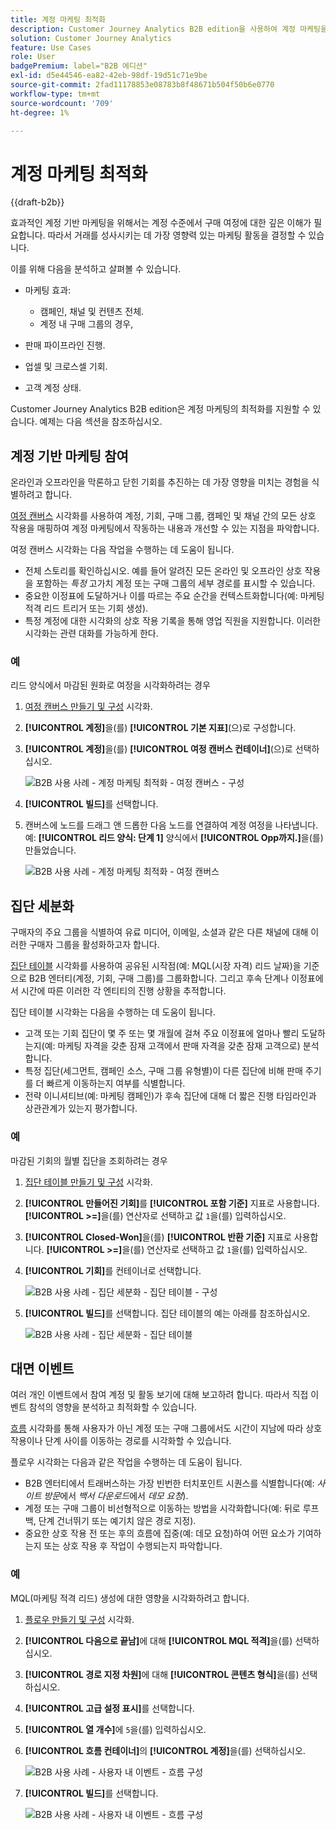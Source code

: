 ```yaml
---
title: 계정 마케팅 최적화
description: Customer Journey Analytics B2B edition을 사용하여 계정 마케팅을 최적화하는 방법에 대해 알아봅니다.
solution: Customer Journey Analytics
feature: Use Cases
role: User
badgePremium: label="B2B 에디션"
exl-id: d5e44546-ea82-42eb-98df-19d51c71e9be
source-git-commit: 2fad11178853e08783b8f48671b504f50b6e0770
workflow-type: tm+mt
source-wordcount: '709'
ht-degree: 1%

---
```


# 계정 마케팅 최적화

{{draft-b2b}}

효과적인 계정 기반 마케팅을 위해서는 계정 수준에서 구매 여정에 대한 깊은 이해가 필요합니다. 따라서 거래를 성사시키는 데 가장 영향력 있는 마케팅 활동을 결정할 수 있습니다.

이를 위해 다음을 분석하고 살펴볼 수 있습니다.

* 마케팅 효과:

   * 캠페인, 채널 및 컨텐츠 전체.
   * 계정 내 구매 그룹의 경우,

* 판매 파이프라인 진행.
* 업셀 및 크로스셀 기회.
* 고객 계정 상태.


Customer Journey Analytics B2B edition은 계정 마케팅의 최적화를 지원할 수 있습니다. 예제는 다음 섹션을 참조하십시오.


## 계정 기반 마케팅 참여

온라인과 오프라인을 막론하고 닫힌 기회를 추진하는 데 가장 영향을 미치는 경험을 식별하려고 합니다.

[여정 캔버스](/help/analysis-workspace/visualizations/journey-canvas/journey-canvas.md) 시각화를 사용하여 계정, 기회, 구매 그룹, 캠페인 및 채널 간의 모든 상호 작용을 매핑하여 계정 마케팅에서 작동하는 내용과 개선할 수 있는 지점을 파악합니다.

여정 캔버스 시각화는 다음 작업을 수행하는 데 도움이 됩니다.

* 전체 스토리를 확인하십시오. 예를 들어 알려진 모든 온라인 및 오프라인 상호 작용을 포함하는 *특정* 고가치 계정 또는 구매 그룹의 세부 경로를 표시할 수 있습니다.
* 중요한 이정표에 도달하거나 이를 따르는 주요 순간을 컨텍스트화합니다(예: 마케팅 적격 리드 트리거 또는 기회 생성).
* 특정 계정에 대한 시각화의 상호 작용 기록을 통해 영업 직원을 지원합니다. 이러한 시각화는 관련 대화를 가능하게 한다.

### 예

리드 양식에서 마감된 원화로 여정을 시각화하려는 경우

1. [여정 캔버스 만들기 및 구성](/help/analysis-workspace/visualizations/journey-canvas/configure-journey-canvas.md) 시각화.
1. **[!UICONTROL 계정]**&#x200B;을(를) **[!UICONTROL 기본 지표]**(으)로 구성합니다.
1. **[!UICONTROL 계정]**&#x200B;을(를) **[!UICONTROL 여정 캔버스 컨테이너]**(으)로 선택하십시오.

   ![B2B 사용 사례 - 계정 마케팅 최적화 - 여정 캔버스 - 구성](assets/b2b-uc-optimize-marketing-journey-canvas-config.png)

1. **[!UICONTROL 빌드]**&#x200B;를 선택합니다.
1. 캔버스에 노드를 드래그 앤 드롭한 다음 노드를 연결하여 계정 여정을 나타냅니다. 예: **[!UICONTROL 리드 양식: 단계 1]** 양식에서 **[!UICONTROL Opp까지.]**&#x200B;을(를) 만들었습니다.

   ![B2B 사용 사례 - 계정 마케팅 최적화 - 여정 캔버스](assets/b2b-uc-optimize-marketing-journey-canvas.png)


## 집단 세분화

구매자의 주요 그룹을 식별하여 유료 미디어, 이메일, 소셜과 같은 다른 채널에 대해 이러한 구매자 그룹을 활성화하고자 합니다.

[집단 테이블](/help/analysis-workspace/visualizations/cohort-table/cohort-analysis.md) 시각화를 사용하여 공유된 시작점(예: MQL(시장 자격) 리드 날짜)을 기준으로 B2B 엔터티(계정, 기회, 구매 그룹)를 그룹화합니다. 그리고 후속 단계나 이정표에서 시간에 따른 이러한 각 엔티티의 진행 상황을 추적합니다.

집단 테이블 시각화는 다음을 수행하는 데 도움이 됩니다.

* 고객 또는 기회 집단이 몇 주 또는 몇 개월에 걸쳐 주요 이정표에 얼마나 빨리 도달하는지(예: 마케팅 자격을 갖춘 잠재 고객에서 판매 자격을 갖춘 잠재 고객으로) 분석합니다.
* 특정 집단(세그먼트, 캠페인 소스, 구매 그룹 유형별)이 다른 집단에 비해 판매 주기를 더 빠르게 이동하는지 여부를 식별합니다.
* 전략 이니셔티브(예: 마케팅 캠페인)가 후속 집단에 대해 더 짧은 진행 타임라인과 상관관계가 있는지 평가합니다.

### 예

마감된 기회의 월별 집단을 조회하려는 경우

1. [집단 테이블 만들기 및 구성](/help/analysis-workspace/visualizations/cohort-table/t-cohort.md) 시각화.
1. **[!UICONTROL 만들어진 기회]**&#x200B;를 **[!UICONTROL 포함 기준]** 지표로 사용합니다. **[!UICONTROL >=]**&#x200B;을(를) 연산자로 선택하고 값 `1`을(를) 입력하십시오.
1. **[!UICONTROL Closed-Won]**&#x200B;을(를) **[!UICONTROL 반환 기준]** 지표로 사용합니다. **[!UICONTROL >=]**&#x200B;을(를) 연산자로 선택하고 값 `1`을(를) 입력하십시오.
1. **[!UICONTROL 기회]**&#x200B;를 컨테이너로 선택합니다.

   ![B2B 사용 사례 - 집단 세분화 - 집단 테이블 - 구성](assets/b2b-uc-optimize-marketing-cohort-table-config.png)

1. **[!UICONTROL 빌드]**&#x200B;를 선택합니다. 집단 테이블의 예는 아래를 참조하십시오.

   ![B2B 사용 사례 - 집단 세분화 - 집단 테이블](assets/b2b-uc-optimize-marketing-cohort-table.png)


## 대면 이벤트

여러 개인 이벤트에서 참여 계정 및 활동 보기에 대해 보고하려 합니다. 따라서 직접 이벤트 참석의 영향을 분석하고 최적화할 수 있습니다.

[흐름](/help/analysis-workspace/visualizations/c-flow/flow.md) 시각화를 통해 사용자가 아닌 계정 또는 구매 그룹에서도 시간이 지남에 따라 상호 작용이나 단계 사이를 이동하는 경로를 시각화할 수 있습니다.

플로우 시각화는 다음과 같은 작업을 수행하는 데 도움이 됩니다.

* B2B 엔터티에서 트래버스하는 가장 빈번한 터치포인트 시퀀스를 식별합니다(예: *사이트 방문*&#x200B;에서 *백서 다운로드*&#x200B;에서 *데모 요청*).
* 계정 또는 구매 그룹이 비선형적으로 이동하는 방법을 시각화합니다(예: 뒤로 루프백, 단계 건너뛰기 또는 예기치 않은 경로 지정).
* 중요한 상호 작용 전 또는 후의 흐름에 집중(예: 데모 요청)하여 어떤 요소가 기여하는지 또는 상호 작용 후 작업이 수행되는지 파악합니다.

### 예

MQL(마케팅 적격 리드) 생성에 대한 영향을 시각화하려고 합니다.

1. [플로우 만들기 및 구성](/help/analysis-workspace/visualizations/c-flow/create-flow.md) 시각화.
1. **[!UICONTROL 다음으로 끝남]**&#x200B;에 대해 **[!UICONTROL MQL 적격]**&#x200B;을(를) 선택하십시오.
1. **[!UICONTROL 경로 지정 차원]**&#x200B;에 대해 **[!UICONTROL 콘텐츠 형식]**&#x200B;을(를) 선택하십시오.
1. **[!UICONTROL 고급 설정 표시]**&#x200B;를 선택합니다.
1. **[!UICONTROL 열 개수]**&#x200B;에 `5`을(를) 입력하십시오.
1. **[!UICONTROL 흐름 컨테이너]**&#x200B;의 **[!UICONTROL 계정]**&#x200B;을(를) 선택하십시오.

   ![B2B 사용 사례 - 사용자 내 이벤트 - 흐름 구성](assets/b2b-uc-optimize-marketing-flow-config.png)

1. **[!UICONTROL 빌드]**&#x200B;를 선택합니다.

   ![B2B 사용 사례 - 사용자 내 이벤트 - 흐름 구성](assets/b2b-uc-optimize-marketing-flow.png)
